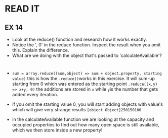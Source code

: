 # READ IT
## EX 14
* Look at the reduce() function and research how it works exactly.
* Notice the ', 0' in the reduce function. Inspect the result when you omit this. Explain the difference.
* What are we doing with the object that's passed to 'calculateAvailable'?

#
* `sum = array.reduce((sum,object) => sum + object.property, starting value)` this is how the `.reduce()`works in this exercise. It will sum-up starting from 0 which was entered as the starting point `.reduce((x,y) => x+y, 0)` the additions are stored in `x` while `y`is the number that gets added every iteration.
* if you omit the starting value 0, you will start adding objects with value's which will give very strange results `[object Object]250150100`

* in the calculateAvailable function we are looking at the capacity and occupied properties to find out how many open space is still available, which we then store inside a new property! 


